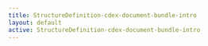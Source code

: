 ```yaml
---
title: StructureDefinition-cdex-document-bundle-intro
layout: default
active: StructureDefinition-cdex-document-bundle-intro
---
```


